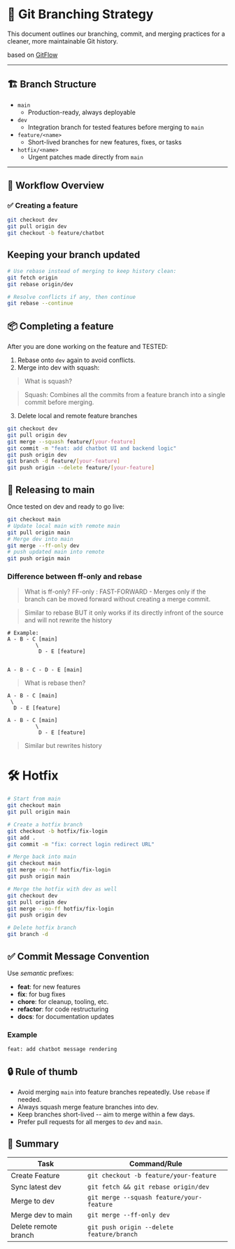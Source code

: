 # 📘 Git Branching Strategy

This document outlines our branching, commit, and merging practices for a cleaner, more maintainable Git history.

based on [GitFlow](https://nvie.com/posts/a-successful-git-branching-model/)

---

## 🏗 Branch Structure

- `main`  
  - Production-ready, always deployable
- `dev`  
  - Integration branch for tested features before merging to `main`
- `feature/<name>`  
  - Short-lived branches for new features, fixes, or tasks
- `hotfix/<name>`  
  - Urgent patches made directly from `main`

---

## 🔄 Workflow Overview

### ✅ Creating a feature
```bash
git checkout dev
git pull origin dev
git checkout -b feature/chatbot
```

## Keeping your branch updated

```bash
# Use rebase instead of merging to keep history clean:
git fetch origin
git rebase origin/dev

# Resolve conflicts if any, then continue
git rebase --continue
```

## 📦 Completing a feature
After you are done working on the feature and TESTED:

1.	Rebase onto `dev` again to avoid conflicts.
2.	Merge into dev with squash:

> What is squash? 

> Squash: Combines all the commits from a feature branch into a single commit before merging.

3. Delete local and remote feature branches

```bash
git checkout dev
git pull origin dev
git merge --squash feature/[your-feature]
git commit -m "feat: add chatbot UI and backend logic"
git push origin dev
git branch -d feature/[your-feature]
git push origin --delete feature/[your-feature]
```

## 🚀 Releasing to main
Once tested on dev and ready to go live:
```bash
git checkout main
# Update local main with remote main
git pull origin main
# Merge dev into main
git merge --ff-only dev
# push updated main into remote
git push origin main
```
### Difference between ff-only and rebase
> What is ff-only?
> FF-only : FAST-FORWARD - Merges only if the branch can be moved forward without creating a merge commit.

> Similar to rebase BUT it only works if its directly infront of the source and
> will not rewrite the history
```
# Example: 
A - B - C [main]
         \
          D - E [feature]


A - B - C - D - E [main]
```

> What is rebase then?
```
A - B - C [main]
 \
  D - E [feature]

A - B - C [main]
         \
          D - E [feature]
```

> Similar but rewrites history

# 🛠 Hotfix
```bash
# Start from main
git checkout main
git pull origin main

# Create a hotfix branch
git checkout -b hotfix/fix-login
git add . 
git commit -m "fix: correct login redirect URL"

# Merge back into main
git checkout main
git merge -no-ff hotfix/fix-login
git push origin main

# Merge the hotfix with dev as well
git checkout dev
git pull origin dev
git merge --no-ff hotfix/fix-login
git push origin dev

# Delete hotfix branch
git branch -d
```


## ✅ Commit Message Convention
Use *semantic* prefixes:
- __feat__: for new features
- __fix__: for bug fixes
- __chore__: for cleanup, tooling, etc.
- __refactor__: for code restructuring
- __docs__: for documentation updates

### Example
`feat: add chatbot message rendering`

## 🔒 Rule of thumb
- Avoid merging `main` into feature branches repeatedly. Use `rebase` if needed.
- Always squash merge feature branches into dev.
- Keep branches short-lived -- aim to merge within a few days.
- Prefer pull requests for all merges to `dev` and `main`.

## 📌 Summary
| Task | Command/Rule|
|---|---|
|Create Feature | `git checkout -b feature/your-feature`|
|Sync latest dev | `git fetch && git rebase origin/dev`|
|Merge to dev | `git merge --squash feature/your-feature`|
|Merge dev to main | `git merge --ff-only dev`|
|Delete remote branch | `git push origin --delete feature/branch`|



